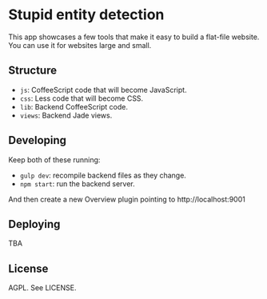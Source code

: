 Stupid entity detection
=======================

This app showcases a few tools that make it easy to build a flat-file website.
You can use it for websites large and small.

Structure
---------

* `js`: CoffeeScript code that will become JavaScript.
* `css`: Less code that will become CSS.
* `lib`: Backend CoffeeScript code.
* `views`: Backend Jade views.

Developing
----------

Keep both of these running:

* `gulp dev`: recompile backend files as they change.
* `npm start`: run the backend server.

And then create a new Overview plugin pointing to http://localhost:9001

Deploying
---------

TBA

License
-------

AGPL. See LICENSE.
